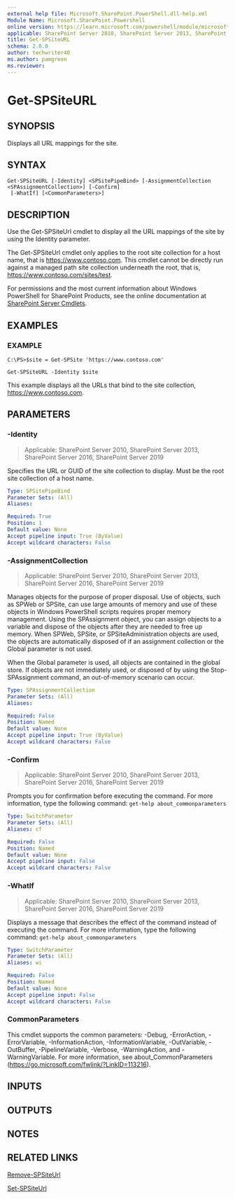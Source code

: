 ```yaml
---
external help file: Microsoft.SharePoint.PowerShell.dll-help.xml
Module Name: Microsoft.SharePoint.Powershell
online version: https://learn.microsoft.com/powershell/module/microsoft.sharepoint.powershell/get-spsiteurl
applicable: SharePoint Server 2010, SharePoint Server 2013, SharePoint Server 2016, SharePoint Server 2019
title: Get-SPSiteURL
schema: 2.0.0
author: techwriter40
ms.author: pamgreen
ms.reviewer:
---
```


# Get-SPSiteURL

## SYNOPSIS

Displays all URL mappings for the site.


## SYNTAX

```
Get-SPSiteURL [-Identity] <SPSitePipeBind> [-AssignmentCollection <SPAssignmentCollection>] [-Confirm]
 [-WhatIf] [<CommonParameters>]
```

## DESCRIPTION
Use the Get-SPSiteUrl cmdlet to display all the URL mappings of the site by using the Identity parameter.

The Get-SPSiteUrl cmdlet only applies to the root site collection for a host name, that is https://www.contoso.com.
This cmdlet cannot be directly run against a managed path site collection underneath the root, that is, https://www.contoso.com/sites/test.

For permissions and the most current information about Windows PowerShell for SharePoint Products, see the online documentation at [SharePoint Server Cmdlets](https://learn.microsoft.com/powershell/sharepoint/sharepoint-server/sharepoint-server-cmdlets).

## EXAMPLES

### EXAMPLE
```
C:\PS>$site = Get-SPSite 'https://www.contoso.com'

Get-SPSiteURL -Identity $site
```

This example displays all the URLs that bind to the site collection, https://www.contoso.com.

## PARAMETERS

### -Identity

> Applicable: SharePoint Server 2010, SharePoint Server 2013, SharePoint Server 2016, SharePoint Server 2019

Specifies the URL or GUID of the site collection to display.
Must be the root site collection of a host name.

```yaml
Type: SPSitePipeBind
Parameter Sets: (All)
Aliases:

Required: True
Position: 1
Default value: None
Accept pipeline input: True (ByValue)
Accept wildcard characters: False
```

### -AssignmentCollection

> Applicable: SharePoint Server 2010, SharePoint Server 2013, SharePoint Server 2016, SharePoint Server 2019

Manages objects for the purpose of proper disposal.
Use of objects, such as SPWeb or SPSite, can use large amounts of memory and use of these objects in Windows PowerShell scripts requires proper memory management.
Using the SPAssignment object, you can assign objects to a variable and dispose of the objects after they are needed to free up memory.
When SPWeb, SPSite, or SPSiteAdministration objects are used, the objects are automatically disposed of if an assignment collection or the Global parameter is not used.

When the Global parameter is used, all objects are contained in the global store.
If objects are not immediately used, or disposed of by using the Stop-SPAssignment command, an out-of-memory scenario can occur.

```yaml
Type: SPAssignmentCollection
Parameter Sets: (All)
Aliases:

Required: False
Position: Named
Default value: None
Accept pipeline input: True (ByValue)
Accept wildcard characters: False
```

### -Confirm

> Applicable: SharePoint Server 2010, SharePoint Server 2013, SharePoint Server 2016, SharePoint Server 2019

Prompts you for confirmation before executing the command.
For more information, type the following command: `get-help about_commonparameters`

```yaml
Type: SwitchParameter
Parameter Sets: (All)
Aliases: cf

Required: False
Position: Named
Default value: None
Accept pipeline input: False
Accept wildcard characters: False
```

### -WhatIf

> Applicable: SharePoint Server 2010, SharePoint Server 2013, SharePoint Server 2016, SharePoint Server 2019

Displays a message that describes the effect of the command instead of executing the command.
For more information, type the following command: `get-help about_commonparameters`

```yaml
Type: SwitchParameter
Parameter Sets: (All)
Aliases: wi

Required: False
Position: Named
Default value: None
Accept pipeline input: False
Accept wildcard characters: False
```

### CommonParameters
This cmdlet supports the common parameters: -Debug, -ErrorAction, -ErrorVariable, -InformationAction, -InformationVariable, -OutVariable, -OutBuffer, -PipelineVariable, -Verbose, -WarningAction, and -WarningVariable. For more information, see about_CommonParameters (https://go.microsoft.com/fwlink/?LinkID=113216).

## INPUTS

## OUTPUTS

## NOTES

## RELATED LINKS

[Remove-SPSiteUrl](Remove-SPSiteUrl.md)

[Set-SPSiteUrl](Set-SPSiteUrl.md)
